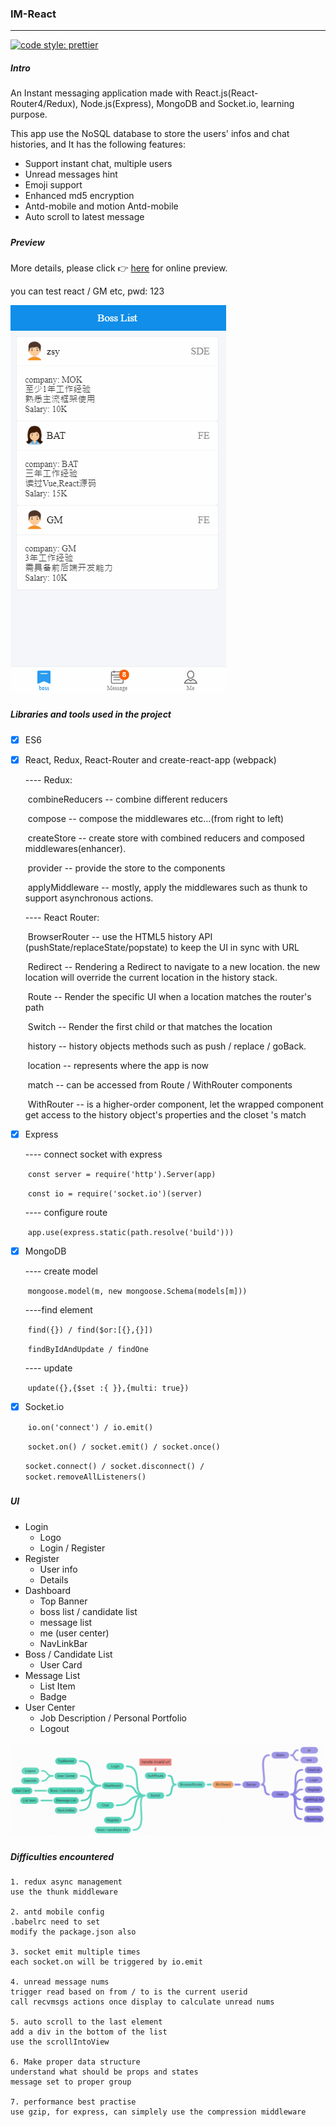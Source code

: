 ### IM-React

------

 [![code style: prettier](https://img.shields.io/badge/code_style-prettier-ff69b4.svg?style=flat-square)](https://github.com/prettier/prettier)

##### Intro

An Instant messaging application made with React.js(React-Router4/Redux), Node.js(Express), MongoDB and Socket.io, learning purpose.

This app use the NoSQL database to store the users' infos and chat histories, and It has the following features:

- Support instant chat, multiple users
- Unread messages hint
- Emoji support
- Enhanced md5 encryption
- Antd-mobile and motion Antd-mobile
- Auto scroll to latest message

##### 

##### Preview

More details, please click 👉  [here](http://47.104.228.220:9001/login) for online preview.

you can test react / GM etc, pwd: 123

![Demo](./IM-React.gif)



#####

##### Libraries and tools used in the project

- [x] ES6

- [x] React, Redux, React-Router and create-react-app (webpack)

  ---- Redux:  

  ​	combineReducers -- combine different reducers

  ​	compose -- compose the middlewares etc...(from right to left)

  ​	createStore -- create store with combined reducers and composed middlewares(enhancer).

  ​	provider -- provide the store to the components

  ​	applyMiddleware -- mostly, apply the middlewares such as thunk to support asynchronous actions.

  

  ---- React Router: 

  ​	BrowserRouter -- use the HTML5 history API (pushState/replaceState/popstate) to keep the UI in sync with URL

  ​	Redirect -- Rendering a Redirect to navigate to a new location. the new location will override the current location in the history stack.

  ​	Route -- Render the specific UI when a location matches the router's path

  ​	Switch -- Render the first child <Route> or <Redirect> that matches the location

  ​	history -- history objects methods such as push / replace / goBack.

  ​	location -- represents where the app is now

  ​	match -- can be accessed from Route / WithRouter components

  ​	WithRouter -- is a higher-order component, let the wrapped component get access to the history object's properties and the closet <Route>'s match

   

- [x] Express

  ---- connect socket with express

  ​	`const server = require('http').Server(app)`

  ​	`const io = require('socket.io')(server)`

  ---- configure route

  ​	`app.use(express.static(path.resolve('build')))`

- [x] MongoDB

  ---- create model

  ​	`mongoose.model(m, new mongoose.Schema(models[m]))`

  ----find element

  ​	`find({}) / find($or:[{},{}])`

  ​	`findByIdAndUpdate / findOne`

  ---- update

  ​	`update({},{$set :{ }},{multi: true})`

- [x] Socket.io

  ​	`io.on('connect') / io.emit() `

  ​	`socket.on() / socket.emit() / socket.once()`

  ​	`socket.connect() / socket.disconnect() / socket.removeAllListeners()`

##### 

##### UI

- Login
  - Logo
  - Login / Register
- Register
  - User info
  - Details
- Dashboard
  - Top Banner
  - boss list / candidate list
  - message list
  - me (user center)
  - NavLinkBar
- Boss / Candidate List
  - User Card
- Message List
  - List Item
  - Badge
- User Center
  - Job Description / Personal Portfolio
  - Logout



![structure](./Structure.png)



##### 

##### Difficulties encountered 

```
1. redux async management
use the thunk middleware

2. antd mobile config
.babelrc need to set 
modify the package.json also

3. socket emit multiple times
each socket.on will be triggered by io.emit

4. unread message nums
trigger read based on from / to is the current userid
call recvmsgs actions once display to calculate unread nums

5. auto scroll to the last element
add a div in the bottom of the list
use the scrollIntoView

6. Make proper data structure
understand what should be props and states
message set to proper group

7. performance best practise
use gzip, for express, can simplely use the compression middleware
```

